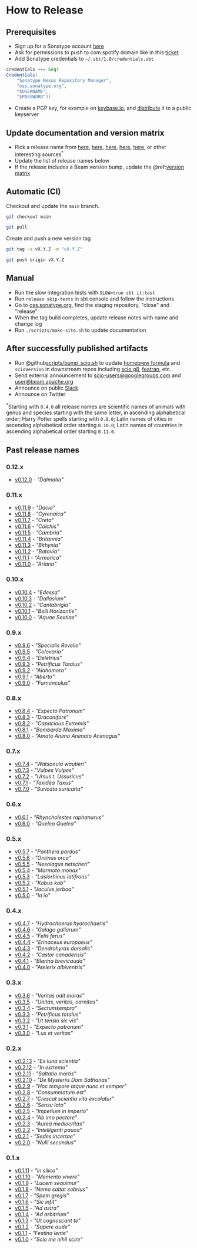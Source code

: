 # How to Release

## Prerequisites

- Sign up for a Sonatype account [here](https://issues.sonatype.org/secure/Signup!default.jspa)
- Ask for permissions to push to com.spotify domain like in this [ticket](https://issues.sonatype.org/browse/OSSRH-20689)
- Add Sonatype credentials to `~/.sbt/1.0/credentials.sbt`

```scala
credentials ++= Seq(
Credentials(
    "Sonatype Nexus Repository Manager",
    "oss.sonatype.org",
    "$USERNAME",
    "$PASSWORD"))
```
    
- Create a PGP key, for example on [keybase.io](https://keybase.io/), and [distribute](https://www.gnupg.org/gph/en/manual/x457.html) it to a public keyserver 

## Update documentation and version matrix

- Pick a release name from [here](https://en.wikipedia.org/wiki/List_of_Latin_phrases_%28full%29), [here](https://en.wikipedia.org/wiki/List_of_songs_with_Latin_lyrics), [here](https://harrypotter.fandom.com/wiki/List_of_spells), [here](https://en.wikipedia.org/wiki/List_of_Latin_names_of_cities), [here](https://en.wikipedia.org/wiki/List_of_Latin_names_of_countries), or other interesting sources<sup>*</sup>
- Update the list of release names below
- If the release includes a Beam version bump, update the @ref:[version matrix](../Apache-Beam.md)

## Automatic (CI)

Checkout and update the `main` branch.

```bash
git checkout main

git pull
```

Create and push a new version tag

```bash
git tag -a vX.Y.Z -m "vX.Y.Z"

git push origin vX.Y.Z
```

## Manual 

- Run the slow integration tests with `SLOW=true sbt it:test`
- Run `release skip-tests` in sbt console and follow the instructions
- Go to [oss.sonatype.org](https://oss.sonatype.org/), find the staging repository, "close" and "release"
- When the tag build completes, update release notes with name and change log
- Run `./scripts/make-site.sh` to update documentation

## After successfully published artifacts

- Run @github[scripts/bump_scio.sh](/scripts/bump_scio.sh) to update [homebrew formula](https://github.com/spotify/homebrew-public/blob/master/scio.rb) and `scioVersion` in downstream repos including [scio.g8](https://github.com/spotify/scio.g8), [featran](https://github.com/spotify/featran), etc.
- Send external announcement to scio-users@googlegroups.com and user@beam.apache.org
- Announce on public [Slack](https://slackin.spotify.com/)
- Announce on Twitter

<sup>*</sup>Starting with `0.4.0` all release names are scientific names of animals with genus and species starting with the same letter, in ascending alphabetical order; Harry Potter spells starting with `0.8.0`; Latin names of cities in ascending alphabetical order starting `0.10.0`; Latin names of countries in ascending alphabetical order starting `0.11.0`.

## Past release names
### 0.12.x

- [v0.12.0](https://github.com/spotify/scio/releases/tag/v0.12.0) - _"Dalmatia"_

### 0.11.x

- [v0.11.9](https://github.com/spotify/scio/releases/tag/v0.11.9) - _"Dacia"_
- [v0.11.8](https://github.com/spotify/scio/releases/tag/v0.11.8) - _"Cyrenaica"_
- [v0.11.7](https://github.com/spotify/scio/releases/tag/v0.11.7) - _"Creta"_
- [v0.11.6](https://github.com/spotify/scio/releases/tag/v0.11.6) - _"Colchis"_
- [v0.11.5](https://github.com/spotify/scio/releases/tag/v0.11.5) - _"Cambria"_
- [v0.11.4](https://github.com/spotify/scio/releases/tag/v0.11.4) - _"Britannia"_
- [v0.11.3](https://github.com/spotify/scio/releases/tag/v0.11.3) - _"Bithynia"_
- [v0.11.2](https://github.com/spotify/scio/releases/tag/v0.11.2) - _"Batavia"_
- [v0.11.1](https://github.com/spotify/scio/releases/tag/v0.11.1) - _"Armorica"_
- [v0.11.0](https://github.com/spotify/scio/releases/tag/v0.11.0) - _"Ariana"_

### 0.10.x

- [v0.10.4](https://github.com/spotify/scio/releases/tag/v0.10.4) - _"Edessa"_
- [v0.10.3](https://github.com/spotify/scio/releases/tag/v0.10.3) - _"Dallasium"_
- [v0.10.2](https://github.com/spotify/scio/releases/tag/v0.10.2) - _"Cantabrigia"_
- [v0.10.1](https://github.com/spotify/scio/releases/tag/v0.10.1) - _"Belli Horizontis"_
- [v0.10.0](https://github.com/spotify/scio/releases/tag/v0.10.0) - _"Aquae Sextiae"_

### 0.9.x

- [v0.9.6](https://github.com/spotify/scio/releases/tag/v0.9.6) - _"Specialis Revelio"_
- [v0.9.5](https://github.com/spotify/scio/releases/tag/v0.9.5) - _"Colovaria"_
- [v0.9.4](https://github.com/spotify/scio/releases/tag/v0.9.4) - _"Deletrius"_
- [v0.9.3](https://github.com/spotify/scio/releases/tag/v0.9.3) - _"Petrificus Totalus"_
- [v0.9.2](https://github.com/spotify/scio/releases/tag/v0.9.2) - _"Alohomora"_
- [v0.9.1](https://github.com/spotify/scio/releases/tag/v0.9.1) - _"Aberto"_
- [v0.9.0](https://github.com/spotify/scio/releases/tag/v0.9.0) - _"Furnunculus"_

### 0.8.x

- [v0.8.4](https://github.com/spotify/scio/releases/tag/v0.8.4) - _"Expecto Patronum"_
- [v0.8.3](https://github.com/spotify/scio/releases/tag/v0.8.3) - _"Draconifors"_
- [v0.8.2](https://github.com/spotify/scio/releases/tag/v0.8.2) - _"Capacious Extremis"_
- [v0.8.1](https://github.com/spotify/scio/releases/tag/v0.8.1) - _"Bombarda Maxima"_
- [v0.8.0](https://github.com/spotify/scio/releases/tag/v0.8.0) - _"Amato Animo Animato Animagus"_

### 0.7.x

- [v0.7.4](https://github.com/spotify/scio/releases/tag/v0.7.4) - _"Watsonula wautieri"_
- [v0.7.3](https://github.com/spotify/scio/releases/tag/v0.7.3) - _"Vulpes Vulpes"_
- [v0.7.2](https://github.com/spotify/scio/releases/tag/v0.7.2) - _"Ursus t. Ussuricus"_
- [v0.7.1](https://github.com/spotify/scio/releases/tag/v0.7.1) - _"Taxidea Taxus"_
- [v0.7.0](https://github.com/spotify/scio/releases/tag/v0.7.0) - _"Suricata suricatta"_

### 0.6.x

- [v0.6.1](https://github.com/spotify/scio/releases/tag/v0.6.1) - _"Rhyncholestes raphanurus"_
- [v0.6.0](https://github.com/spotify/scio/releases/tag/v0.6.0) - _"Quelea Quelea"_

### 0.5.x

- [v0.5.7](https://github.com/spotify/scio/releases/tag/v0.5.7) - _"Panthera pardus"_
- [v0.5.6](https://github.com/spotify/scio/releases/tag/v0.5.6) - _"Orcinus orca"_
- [v0.5.5](https://github.com/spotify/scio/releases/tag/v0.5.5) - _"Nesolagus netscheri"_
- [v0.5.4](https://github.com/spotify/scio/releases/tag/v0.5.4) - _"Marmota monax"_
- [v0.5.3](https://github.com/spotify/scio/releases/tag/v0.5.3) - _"Lasiorhinus latifrons"_
- [v0.5.2](https://github.com/spotify/scio/releases/tag/v0.5.2) - _"Kobus kob"_
- [v0.5.1](https://github.com/spotify/scio/releases/tag/v0.5.1) - _"Jaculus jerboa"_
- [v0.5.0](https://github.com/spotify/scio/releases/tag/v0.5.0) - _"Ia io"_

### 0.4.x

- [v0.4.7](https://github.com/spotify/scio/releases/tag/v0.4.7) - _"Hydrochoerus hydrochaeris"_
- [v0.4.6](https://github.com/spotify/scio/releases/tag/v0.4.6) - _"Galago gallarum"_
- [v0.4.5](https://github.com/spotify/scio/releases/tag/v0.4.5) - _"Felis ferus"_
- [v0.4.4](https://github.com/spotify/scio/releases/tag/v0.4.4) - _"Erinaceus europaeus"_
- [v0.4.3](https://github.com/spotify/scio/releases/tag/v0.4.3) - _"Dendrohyrax dorsalis"_
- [v0.4.2](https://github.com/spotify/scio/releases/tag/v0.4.2) - _"Castor canadensis"_
- [v0.4.1](https://github.com/spotify/scio/releases/tag/v0.4.1) - _"Blarina brevicauda"_
- [v0.4.0](https://github.com/spotify/scio/releases/tag/v0.4.0) - _"Atelerix albiventris"_

### 0.3.x

- [v0.3.6](https://github.com/spotify/scio/releases/tag/v0.3.6) - _"Veritas odit moras"_
- [v0.3.5](https://github.com/spotify/scio/releases/tag/v0.3.5) - _"Unitas, veritas, carnitas"_
- [v0.3.4](https://github.com/spotify/scio/releases/tag/v0.3.4) - _"Sectumsempra"_
- [v0.3.3](https://github.com/spotify/scio/releases/tag/v0.3.3) - _"Petrificus totalus"_
- [v0.3.2](https://github.com/spotify/scio/releases/tag/v0.3.2) - _"Ut tensio sic vis"_
- [v0.3.1](https://github.com/spotify/scio/releases/tag/v0.3.1) - _"Expecto patronum"_
- [v0.3.0](https://github.com/spotify/scio/releases/tag/v0.3.0) - _"Lux et veritas"_

### 0.2.x

- [v0.2.13](https://github.com/spotify/scio/releases/tag/v0.2.13) - _"Ex luna scientia"_
- [v0.2.12](https://github.com/spotify/scio/releases/tag/v0.2.12) - _"In extremo"_
- [v0.2.11](https://github.com/spotify/scio/releases/tag/v0.2.11) - _"Saltatio mortis"_
- [v0.2.10](https://github.com/spotify/scio/releases/tag/v0.2.10) - _"De Mysteriis Dom Sathanas"_
- [v0.2.9](https://github.com/spotify/scio/releases/tag/v0.2.9) - _"Hoc tempore atque nunc et semper"_
- [v0.2.8](https://github.com/spotify/scio/releases/tag/v0.2.8) - _"Consummatum est"_
- [v0.2.7](https://github.com/spotify/scio/releases/tag/v0.2.7) - _"Crescat scientia vita excolatur"_
- [v0.2.6](https://github.com/spotify/scio/releases/tag/v0.2.6) - _"Sensu lato"_
- [v0.2.5](https://github.com/spotify/scio/releases/tag/v0.2.5) - _"Imperium in imperio"_
- [v0.2.4](https://github.com/spotify/scio/releases/tag/v0.2.4) - _"Ab imo pectore"_
- [v0.2.3](https://github.com/spotify/scio/releases/tag/v0.2.3) - _"Aurea mediocritas"_
- [v0.2.2](https://github.com/spotify/scio/releases/tag/v0.2.2) - _"Intelligenti pauca"_
- [v0.2.1](https://github.com/spotify/scio/releases/tag/v0.2.1) - _"Sedes incertae"_
- [v0.2.0](https://github.com/spotify/scio/releases/tag/v0.2.0) - _"Nulli secundus"_

### 0.1.x

- [v0.1.11](https://github.com/spotify/scio/releases/tag/v0.1.11) - _"In silico"_
- [v0.1.10](https://github.com/spotify/scio/releases/tag/v0.1.10) - _"Memento vivere"_
- [v0.1.9](https://github.com/spotify/scio/releases/tag/v0.1.9) - _"Lucem sequimur"_
- [v0.1.8](https://github.com/spotify/scio/releases/tag/v0.1.8) - _"Nemo saltat sobrius"_
- [v0.1.7](https://github.com/spotify/scio/releases/tag/v0.1.7) - _"Spem gregis"_
- [v0.1.6](https://github.com/spotify/scio/releases/tag/v0.1.6) - _"Sic infit"_
- [v0.1.5](https://github.com/spotify/scio/releases/tag/v0.1.5) - _"Ad astra"_
- [v0.1.4](https://github.com/spotify/scio/releases/tag/v0.1.4) - _"Ad arbitrium"_
- [v0.1.3](https://github.com/spotify/scio/releases/tag/v0.1.3) - _"Ut cognoscant te"_
- [v0.1.2](https://github.com/spotify/scio/releases/tag/v0.1.2) - _"Sapere aude"_
- [v0.1.1](https://github.com/spotify/scio/releases/tag/v0.1.1) - _"Festina lente"_
- [v0.1.0](https://github.com/spotify/scio/releases/tag/v0.1.0) - _"Scio me nihil scire"_

